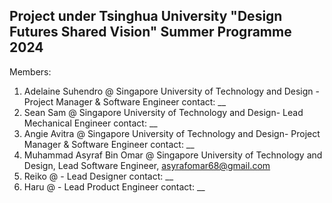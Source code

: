 ## Project under Tsinghua University "Design Futures Shared Vision" Summer Programme 2024

Members:
1) Adelaine Suhendro @ Singapore University of Technology and Design - Project Manager & Software Engineer
contact: __
3) Sean Sam @ Singapore University of Technology and Design- Lead Mechanical Engineer
contact: __
4) Angie Avitra @ Singapore University of Technology and Design- Project Manager & Software Engineer
contact: __
5) Muhammad Asyraf Bin Omar @ Singapore University of Technology and Design, Lead Software Engineer, asyrafomar68@gmail.com
6) Reiko @  - Lead Designer
contact: __
8) Haru @ - Lead Product Engineer
contact: __


